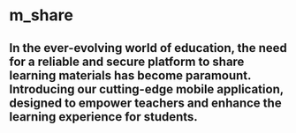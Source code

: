 # m_share

## In the ever-evolving world of education, the need for a reliable and secure platform to share learning materials has become paramount. Introducing our cutting-edge mobile application, designed to empower teachers and enhance the learning experience for students.
